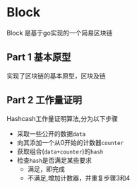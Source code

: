 # Block
Block 是基于go实现的一个简易区块链

## Part 1 基本原型
实现了区块链的基本原型，区块及链

## Part 2 工作量证明
Hashcash工作量证明算法,分为以下步骤
- 采取一些公开的数据`data`
- 向其添加一个从0开始的计数器`counter`
- 获取组合(`data+counter`)的`hash`
- 检查`hash`是否满足某些要求
    - 满足，即完成
    - 不满足,增加计数器，并重复步骤3和4
